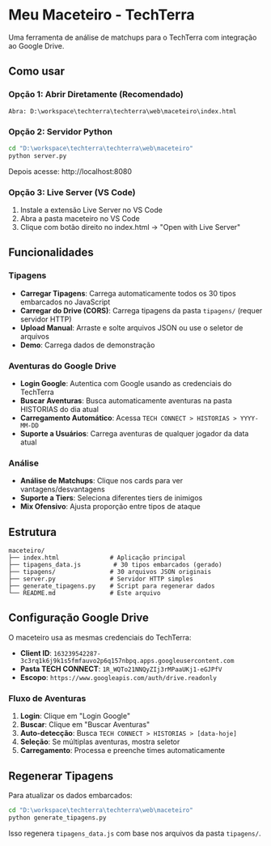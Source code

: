 # Meu Maceteiro - TechTerra

Uma ferramenta de análise de matchups para o TechTerra com integração ao Google Drive.

## Como usar

### Opção 1: Abrir Diretamente (Recomendado)
```
Abra: D:\workspace\techterra\techterra\web\maceteiro\index.html
```

### Opção 2: Servidor Python
```bash
cd "D:\workspace\techterra\techterra\web\maceteiro"
python server.py
```
Depois acesse: http://localhost:8080

### Opção 3: Live Server (VS Code)
1. Instale a extensão Live Server no VS Code
2. Abra a pasta maceteiro no VS Code
3. Clique com botão direito no index.html → "Open with Live Server"

## Funcionalidades

### Tipagens
- **Carregar Tipagens**: Carrega automaticamente todos os 30 tipos embarcados no JavaScript
- **Carregar do Drive (CORS)**: Carrega tipagens da pasta `tipagens/` (requer servidor HTTP)
- **Upload Manual**: Arraste e solte arquivos JSON ou use o seletor de arquivos
- **Demo**: Carrega dados de demonstração

### Aventuras do Google Drive
- **Login Google**: Autentica com Google usando as credenciais do TechTerra
- **Buscar Aventuras**: Busca automaticamente aventuras na pasta HISTORIAS do dia atual
- **Carregamento Automático**: Acessa `TECH CONNECT > HISTORIAS > YYYY-MM-DD`
- **Suporte a Usuários**: Carrega aventuras de qualquer jogador da data atual

### Análise
- **Análise de Matchups**: Clique nos cards para ver vantagens/desvantagens
- **Suporte a Tiers**: Seleciona diferentes tiers de inimigos
- **Mix Ofensivo**: Ajusta proporção entre tipos de ataque

## Estrutura

```
maceteiro/
├── index.html              # Aplicação principal
├── tipagens_data.js         # 30 tipos embarcados (gerado)
├── tipagens/               # 30 arquivos JSON originais
├── server.py               # Servidor HTTP simples
├── generate_tipagens.py    # Script para regenerar dados
└── README.md               # Este arquivo
```

## Configuração Google Drive

O maceteiro usa as mesmas credenciais do TechTerra:

- **Client ID**: `163239542287-3c3rq1k6j9k1s5fmfauvo2p6q157nbpq.apps.googleusercontent.com`
- **Pasta TECH CONNECT**: `1R_WQTo21NNQyZIj3rMPaaUKj1-eGJPfV`
- **Escopo**: `https://www.googleapis.com/auth/drive.readonly`

### Fluxo de Aventuras

1. **Login**: Clique em "Login Google"
2. **Buscar**: Clique em "Buscar Aventuras"
3. **Auto-detecção**: Busca `TECH CONNECT > HISTORIAS > [data-hoje]`
4. **Seleção**: Se múltiplas aventuras, mostra seletor
5. **Carregamento**: Processa e preenche times automaticamente

## Regenerar Tipagens

Para atualizar os dados embarcados:

```bash
cd "D:\workspace\techterra\techterra\web\maceteiro"
python generate_tipagens.py
```

Isso regenera `tipagens_data.js` com base nos arquivos da pasta `tipagens/`.